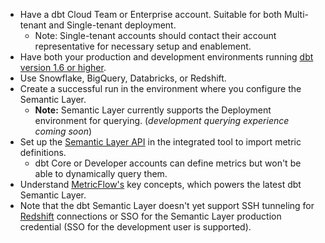- Have a dbt Cloud Team or Enterprise account. Suitable for both Multi-tenant and Single-tenant deployment. 
    - Note: Single-tenant accounts should contact their account representative for necessary setup and enablement.
- Have both your production and development environments running [dbt version 1.6 or higher](/docs/dbt-versions/upgrade-dbt-version-in-cloud).
- Use Snowflake, BigQuery, Databricks, or Redshift.
-  Create a successful run in the environment where you configure the Semantic Layer. 
   - **Note:** Semantic Layer currently supports the Deployment environment for querying. (_development querying experience coming soon_) 
- Set up the [Semantic Layer API](/docs/dbt-cloud-apis/sl-api-overview) in the integrated tool to import metric definitions. 
  - dbt Core or Developer accounts can define metrics but won't be able to dynamically query them.<br />
- Understand [MetricFlow's](/docs/build/about-metricflow) key concepts, which powers the latest dbt Semantic Layer.  
- Note that the dbt Semantic Layer doesn't yet support SSH tunneling for [Redshift](/docs/cloud/connect-data-platform/connect-redshift-postgresql-alloydb) connections or SSO for the Semantic Layer production credential (SSO for the development user is supported).

